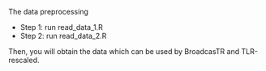 The data preprocessing 
- Step 1: run read_data_1.R
- Step 2: run read_data_2.R
  
Then, you will obtain the data which can be used by BroadcasTR and TLR-rescaled. 
